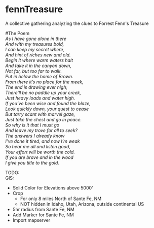 # fennTreasure
A collective gathering analyzing the clues to Forrest Fenn's Treasure

#The Poem  
_As I have gone alone in there  
And with my treasures bold,  
I can keep my secret where,  
And hint of riches new and old.  
Begin it where warm waters halt  
And take it in the canyon down,  
Not far, but too far to walk.  
Put in below the home of Brown.  
From there it’s no place for the meek,  
The end is drawing ever nigh;  
There’ll be no paddle up your creek,  
Just heavy loads and water high.  
If you’ve been wise and found the blaze,  
Look quickly down, your quest to cease  
But tarry scant with marvel gaze,  
Just take the chest and go in peace.  
So why is it that I must go  
And leave my trove for all to seek?  
The answers I already know  
I’ve done it tired, and now I’m weak  
So hear me all and listen good,  
Your effort will be worth the cold.  
If you are brave and in the wood  
I give you title to the gold._


TODO:  
GIS:  
* Solid Color for Elevations above 5000'  
* Crop  
	* For only 8 miles North of Sante Fe, NM  
	* NOT hidden in Idaho, Utah, Arizona, outside continental US  
* 5hr radius from Sante Fe, NM  
* Add Marker for Sante Fe, NM  
* Import mapserver  
